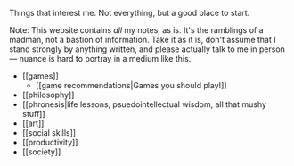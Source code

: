 Things that interest me. Not everything, but a good place to start.

Note: This website contains *all* my notes, as is. It's the ramblings of a madman, not a bastion of information. Take it as it is, don't assume that I stand strongly by anything written, and please actually talk to me in person — nuance is hard to portray in a medium like this.

 - [[games]]
   - [[game recommendations|Games you should play!]]
 - [[philosophy]]
 - [[phronesis|life lessons, psuedointellectual wisdom, all that mushy stuff]]
 - [[art]]
 - [[social skills]]
 - [[productivity]]
 - [[society]]
